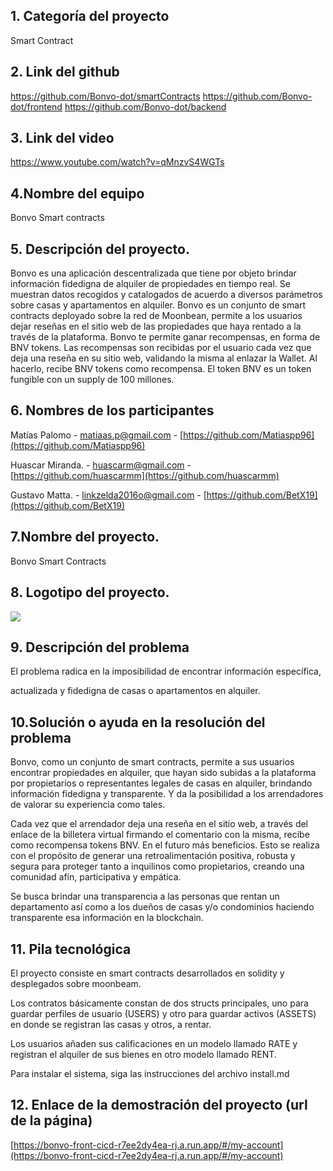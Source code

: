 ## **1. Categoría del proyecto**

Smart Contract

## **2. Link del github**

https://github.com/Bonvo-dot/smartContracts
https://github.com/Bonvo-dot/frontend
https://github.com/Bonvo-dot/backend

## **3. Link del video**

https://www.youtube.com/watch?v=qMnzvS4WGTs

## 4.Nombre del equipo

Bonvo Smart contracts

## **5. Descripción del proyecto.**

Bonvo es una aplicación descentralizada que tiene por objeto brindar información fidedigna de alquiler de propiedades en tiempo real. Se muestran datos recogidos y catalogados de acuerdo a diversos parámetros sobre casas y apartamentos en alquiler. Bonvo es un conjunto de smart contracts deployado sobre la red de Moonbean, permite a los usuarios dejar reseñas en el sitio web de las propiedades que haya rentado a la través de la plataforma. Bonvo te permite ganar recompensas, en forma de BNV tokens. Las recompensas son recibidas por el usuario cada vez que deja una reseña en su sitio web, validando la misma al enlazar la Wallet. Al hacerlo, recibe BNV tokens como recompensa. El token BNV es un token fungible con un supply de 100 millones.

## **6. Nombres de los participantes**

Matías Palomo - [matiaas.p@gmail.com](mailto:matiaas.p@gmail.com) - [https://github.com/Matiaspp96](https://github.com/Matiaspp96)

Huascar Miranda. - [huascarm@gmail.com](mailto:huascarm@gmail.com) - [https://github.com/huascarmm](https://github.com/huascarmm)

Gustavo Matta. - [linkzelda2016o@gmail.com](mailto:linkzelda2016o@gmail.com) - [https://github.com/BetX19](https://github.com/BetX19)

## **7.Nombre del proyecto.**

Bonvo Smart Contracts

## **8. Logotipo del proyecto.**

![](https://lh3.googleusercontent.com/RAC0emOiHLn-rApRd2xil8pynL0Kdvor2zEOYCP5fL2LqVQ36YgVBnzW1PSEPZKJIIAmzLWNCBD1EYNWvpGhNS1bs_sbAVbpqgNPgPAtnae7miemqXKVhxw6QFZl5MhLftPR8_bBNkZVXKYx2KsIEb7LnCLfn3QcmZJq7SuYEFgoUJzim09NGjvywEO4rg)

## **9. Descripción del problema**

El problema radica en la imposibilidad de encontrar información específica,

actualizada y fidedigna de casas o apartamentos en alquiler.

## **10.Solución o ayuda en la resolución del problema**

Bonvo, como un conjunto de smart contracts, permite a sus usuarios encontrar propiedades en alquiler, que hayan sido subidas a la plataforma por propietarios o representantes legales de casas en alquiler, brindando información fidedigna y transparente. Y da la posibilidad a los arrendadores de valorar su experiencia como tales.

Cada vez que el arrendador deja una reseña en el sitio web, a través del enlace de la billetera virtual firmando el comentario con la misma, recibe como recompensa tokens BNV. En el futuro más beneficios. Esto se realiza con el propósito de generar una retroalimentación positiva, robusta y segura para proteger tanto a inquilinos como propietarios, creando una comunidad afín, participativa y empática.

Se busca brindar una transparencia a las personas que rentan un departamento así como a los dueños de casas y/o condominios haciendo transparente esa información en la blockchain.

## **11. Pila tecnológica**

El proyecto consiste en smart contracts desarrollados en solidity y desplegados sobre moonbeam.

Los contratos básicamente constan de dos structs principales, uno para guardar perfiles de usuario (USERS) y otro para guardar activos (ASSETS) en donde se registran las casas y otros, a rentar.

Los usuarios añaden sus calificaciones en un modelo llamado RATE y registran el alquiler de sus bienes en otro modelo llamado RENT.

Para instalar el sistema, siga las instrucciones del archivo install.md

## **12. Enlace de la demostración del proyecto (url de la página)**

[https://bonvo-front-cicd-r7ee2dy4ea-rj.a.run.app/#/my-account](https://bonvo-front-cicd-r7ee2dy4ea-rj.a.run.app/#/my-account)
